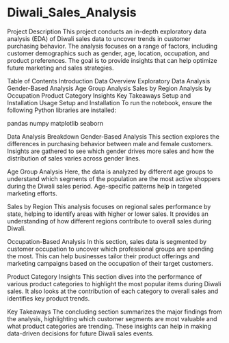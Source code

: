 # Diwali_Sales_Analysis

Project Description
This project conducts an in-depth exploratory data analysis (EDA) of Diwali sales data to uncover trends in customer purchasing behavior. The analysis focuses on a range of factors, including customer demographics such as gender, age, location, occupation, and product preferences. The goal is to provide insights that can help optimize future marketing and sales strategies.

Table of Contents
Introduction
Data Overview
Exploratory Data Analysis
Gender-Based Analysis
Age Group Analysis
Sales by Region
Analysis by Occupation
Product Category Insights
Key Takeaways
Setup and Installation
Usage
Setup and Installation
To run the notebook, ensure the following Python libraries are installed:

pandas
numpy
matplotlib
seaborn

Data Analysis Breakdown
Gender-Based Analysis
This section explores the differences in purchasing behavior between male and female customers. Insights are gathered to see which gender drives more sales and how the distribution of sales varies across gender lines.

Age Group Analysis
Here, the data is analyzed by different age groups to understand which segments of the population are the most active shoppers during the Diwali sales period. Age-specific patterns help in targeted marketing efforts.

Sales by Region
This analysis focuses on regional sales performance by state, helping to identify areas with higher or lower sales. It provides an understanding of how different regions contribute to overall sales during Diwali.

Occupation-Based Analysis
In this section, sales data is segmented by customer occupation to uncover which professional groups are spending the most. This can help businesses tailor their product offerings and marketing campaigns based on the occupation of their target customers.

Product Category Insights
This section dives into the performance of various product categories to highlight the most popular items during Diwali sales. It also looks at the contribution of each category to overall sales and identifies key product trends.

Key Takeaways
The concluding section summarizes the major findings from the analysis, highlighting which customer segments are most valuable and what product categories are trending. These insights can help in making data-driven decisions for future Diwali sales events.
